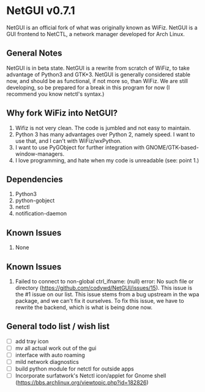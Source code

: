 # NetGUI v0.7.1

NetGUI is an official fork of what was originally known as WiFiz. NetGUI is a GUI frontend to NetCTL, a network manager developed for Arch Linux.

## General Notes
NetGUI is in beta state. NetGUI is a rewrite from scratch of WiFiz, to take advantage of Python3 and GTK+3. NetGUI is generally considered stable now, and should be as functional, if not more so, than WiFiz. We are still developing, so be prepared for a break in this program for now (I recommend you know netctl's syntax.)

## Why fork WiFiz into NetGUI?
1. Wifiz is not very clean. The code is jumbled and not easy to maintain.
2. Python 3 has many advantages over Python 2, namely speed. I want to use that, and I can't with WiFiz/wxPython.
3. I want to use PyGObject for further integration with GNOME/GTK-based-window-managers.
4. I love programming, and hate when my code is unreadable (see: point 1.)

## Dependencies
1. Python3
2. python-gobject
3. netctl
4. notification-daemon

## Known Issues
1. None

## Known Issues
1. Failed to connect to non-global ctrl_ifname: (null) error: No such file or directory (https://github.com/codywd/NetGUI/issues/15). This issue is the #1 issue on our list. This issue stems from a bug upstream in the wpa package, and we can't fix it ourselves. To fix this issue, we have to rewrite the backend, which is what is being done now.

## General todo list / wish list

- [ ] add tray icon
- [ ] mv all actual work out of the gui
- [ ] interface with auto roaming
- [ ] mild network diagnostics
- [ ] build python module for netctl for outside apps
- [ ] Incorporate surfatwork's Netctl icon/applet for Gnome shell (https://bbs.archlinux.org/viewtopic.php?id=182826)
